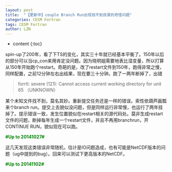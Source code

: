 ```yaml
---
layout: post
title:  "【更新中】couple Branch Run出现找不到目录的奇怪问题" 
categories: CESM Fortran
tags: CESM Fortran
author: LZN
---
```


* content
{:toc}

spin-up了200年，看了下TS的变化，其实三十年就已经基本平衡了。150年以后的部分可以当cp_con来用肯定没问题。因为晓明姐需要地表比湿变量，所以打算从150年开始跑个restart。奇葩的是，改了restart文件到150年，跑得非常之慢，同样配置，之前12分钟左右出结果，现在要三十分钟。跑了一两年断掉了，出错
<blockquote>forrtl: severe (121): Cannot access current working directory for unit 65 （UNKNOWN）</blockquote>
某个未知文件找不到，莫名其妙。重新提交任务还是一样的错误。索性依葫芦画瓢来个branch run。提交上去貌似没问题，但是同样运行非常慢，也运行了两年挂掉了。提示错误一致，发生位置貌似在restart相关的源代码处。莫非生成restart文件的问题，断掉每年生成一个restart文件，并且不再用branchrun，开CONTINUE RUN，貌似现在可以跑。

<strong><span style="color: #008000;">#Up to 20141027#</span></strong>

这几天发现这类错误非常随机，估计是IO问题造成，也有可能是NetCDF版本的问题（ug中提到的bug）。回来可以测试下更高版本的NetCDF。

<strong><span style="color: #008000;">#Up to 20141102#</span></strong>